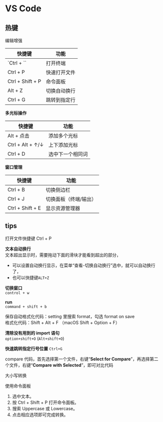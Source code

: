 # VS Code

## 热键

编辑增强  

| 快捷键              | 功能     |
| ---------------- | ------ |
| `Ctrl + ``       | 打开终端   |
| Ctrl + P         | 快速打开文件 |
| Ctrl + Shift + P | 命令面板   |
| Alt + Z          | 切换自动换行 |
| Ctrl + G         | 跳转到指定行 |
  
**多光标操作**  

| 快捷键              | 功能       |
| ---------------- | -------- |
| Alt + 点击         | 添加多个光标   |
| Ctrl + Alt + ↑/↓ | 上下添加光标   |
| Ctrl + D         | 选中下一个相同词 |
  
**窗口管理**  

| 快捷键              | 功能          |
| ---------------- | ----------- |
| Ctrl + B         | 切换侧边栏       |
| Ctrl + J         | 切换面板（终端/输出） |
| Ctrl + Shift + E | 显示资源管理器     |

## tips

打开文件快捷键 Ctrl + P  

**文本自动换行**  
文本超出显示时，需要拖动下面的滑块才能看到超出的部分，

- 可以设置自动换行显示，在菜单“查看-切换自动换行”选中，就可以自动换行了，
- 也可以快捷键`ALT+Z`

**切换窗口**  
`control + w`

**run**  
`command + shift + b`

保存自动格式化代码：setting 里搜索 format，勾选 format on save  
格式化代码：Shift + Alt + F （macOS Shift + Option + F）

**清除没有用到的 import 语句**  
`option+shift+O` (`Alt+shift+O`)

**快速跳转指定行号位置**
`Ctrl+G`

compare 代码，首先选择第一个文件，右键“**Select for Compare**”，再选择第二个文件，右键“**Compare with Selected**”，即可对比代码

大小写转换

使用命令面板

1. 选中文本。
2. 按 Ctrl + Shift + P 打开命令面板。
3. 搜索 Uppercase 或 Lowercase。
4. 点击相应选项即可完成转换。
